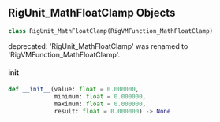 ## RigUnit_MathFloatClamp Objects

```python
class RigUnit_MathFloatClamp(RigVMFunction_MathFloatClamp)
```

deprecated: 'RigUnit_MathFloatClamp' was renamed to 'RigVMFunction_MathFloatClamp'.

<a id="unreal.RigUnit_MathFloatClamp.__init__"></a>

#### __init__

```python
def __init__(value: float = 0.000000,
             minimum: float = 0.000000,
             maximum: float = 0.000000,
             result: float = 0.000000) -> None
```

<a id="unreal.RigVMFunction_MathFloatLerp"></a>
